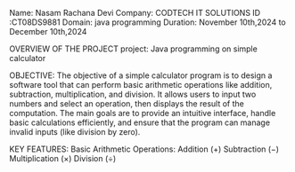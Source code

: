Name: Nasam Rachana Devi 
Company: CODTECH IT SOLUTIONS 
ID :CT08DS9881
Domain: java programming 
Duration: November 10th,2024 to December 10th,2024

OVERVIEW OF THE PROJECT 
project: Java programming on simple calculator 

OBJECTIVE:
The objective of a simple calculator program is to design a software tool that can perform basic arithmetic operations like addition, subtraction, multiplication, and division. It allows users to input two numbers and select an operation, then displays the result of the computation. The main goals are to provide an intuitive interface, handle basic calculations efficiently, and ensure that the program can manage invalid inputs (like division by zero).


KEY FEATURES:
Basic Arithmetic Operations:
Addition (+)
Subtraction (−)
Multiplication (×)
Division (÷)
